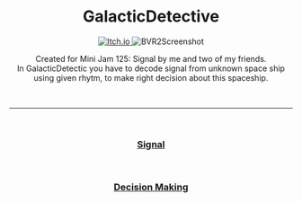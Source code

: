 <h1 align="center">GalacticDetective</h1>

<p align="center">
  <a href="https://kosciach.itch.io/galacticdetective">
<img src="https://camo.githubusercontent.com/9fd682145e4f0d5b90aac147ca8f96a32465f0b739c99f07c43fb47a63e59cf2/68747470733a2f2f696d672e736869656c64732e696f2f7374617469632f76313f7374796c653d666f722d7468652d6261646765266d6573736167653d497463682e696f26636f6c6f723d464135433543266c6f676f3d497463682e696f266c6f676f436f6c6f723d464646464646266c6162656c3d" alt="Itch.io" />
</a>
<img src="https://img.itch.zone/aW1hZ2UvMTkxMjg1NC8xMTI0MTczOS5wbmc=/original/B3nrWa.png" alt="BVR2Screenshot">
</p>

  <p align="center">
    Created for  Mini Jam 125: Signal by me and two of my friends.<br>
    In GalacticDetectic you have to decode signal from unknown space ship using given rhytm, to make right decision about this spaceship.
    
    
  </p>

<br>

---

<br>

<h3 align="center">
  <a href="Signal.md">Signal</a>
</h3>

<br>

<h3 align="center">
  <a href="DecisionMaking.md">Decision Making</a>
</h3>
